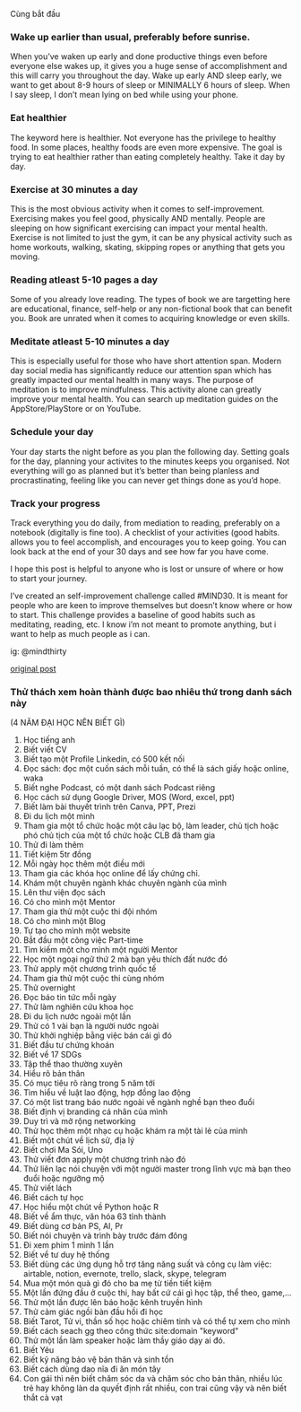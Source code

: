 Cùng bắt đầu

### Wake up earlier than usual, preferably before sunrise.

When you’ve waken up early and done productive things even before everyone else wakes up, it gives you a huge sense of accomplishment and this will carry you throughout the day. Wake up early AND sleep early, we want to get about 8-9 hours of sleep or MINIMALLY 6 hours of sleep. When I say sleep, I don’t mean lying on bed while using your phone.

### Eat healthier

The keyword here is healthier. Not everyone has the privilege to healthy food. In some places, healthy foods are even more expensive. The goal is trying to eat healthier rather than eating completely healthy. Take it day by day.

### Exercise at 30 minutes a day

This is the most obvious activity when it comes to self-improvement. Exercising makes you feel good, physically AND mentally. People are sleeping on how significant exercising can impact your mental health. Exercise is not limited to just the gym, it can be any physical activity such as home workouts, walking, skating, skipping ropes or anything that gets you moving.

### Reading atleast 5-10 pages a day

Some of you already love reading. The types of book we are targetting here are educational, finance, self-help or any non-fictional book that can benefit you. Book are unrated when it comes to acquiring knowledge or even skills.

### Meditate atleast 5-10 minutes a day

This is especially useful for those who have short attention span. Modern day social media has significantly reduce our attention span which has greatly impacted our mental health in many ways. The purpose of meditation is to improve mindfulness. This activity alone can greatly improve your mental health. You can search up meditation guides on the AppStore/PlayStore or on YouTube.

### Schedule your day

Your day starts the night before as you plan the following day. Setting goals for the day, planning your activites to the minutes keeps you organised. Not everything will go as planned but it’s better than being planless and procrastinating, feeling like you can never get things done as you’d hope.

### Track your progress

Track everything you do daily, from mediation to reading, preferably on a notebook (digitally is fine too). A checklist of your activities (good habits. allows you to feel accomplish, and encourages you to keep going. You can look back at the end of your 30 days and see how far you have come.

I hope this post is helpful to anyone who is lost or unsure of where or how to start your journey.

I’ve created an self-improvement challenge called #MIND30. It is meant for people who are keen to improve themselves but doesn’t know where or how to start. This challenge provides a baseline of good habits such as meditating, reading, etc. I know i’m not meant to promote anything, but i want to help as much people as i can. 

ig: @mindthirty

[original post](https://old.reddit.com/r/selfimprovement/comments/xosgb7/guide_to_selfimprovement_improve_yourself/)

### Thử thách xem hoàn thành được bao nhiêu thứ trong danh sách này
(4 NĂM ĐẠI HỌC NÊN BIẾT GÌ)

1. Học tiếng anh
2. Biết viết CV
3. Biết tạo một Profile Linkedin, có 500 kết nối
4. Đọc sách: đọc một cuốn sách mỗi tuần, có thể là sách giấy hoặc online, waka
5. Biết nghe Podcast, có một danh sách Podcast riêng
6. Học cách sử dụng Google Driver, MOS (Word, excel, ppt)
7. Biết làm bài thuyết trình trên Canva, PPT, Prezi
8. Đi du lịch một mình
9. Tham gia một tổ chức hoặc một câu lạc bộ, làm leader, chủ tịch hoặc phó chủ tịch của một tổ chức hoặc CLB đã tham gia
10. Thử đi làm thêm
11. Tiết kiệm 5tr đồng
12. Mỗi ngày học thêm một điều mới
13. Tham gia các khóa học online để lấy chứng chỉ.
14. Khám một chuyên ngành khác chuyên ngành của mình
15. Lên thư viện đọc sách
16. Có cho mình một Mentor
17. Tham gia thử một cuộc thi đội nhóm
18. Có cho mình một Blog
19. Tự tạo cho mình một website
20. Bắt đầu một công việc Part-time
21. Tìm kiếm một cho mình một người Mentor
22. Học một ngoại ngữ thứ 2 mà bạn yêu thích đất nước đó
23. Thử apply một chương trình quốc tế
24. Tham gia thử một cuộc thi cùng nhóm
25. Thử overnight
26. Đọc báo tin tức mỗi ngày
27. Thử làm nghiên cứu khoa học
28. Đi du lịch nước ngoài một lần
29. Thử có 1 vài bạn là người nước ngoài
30. Thử khởi nghiệp bằng việc bán cái gì đó
31. Biết đầu tư chứng khoán
32. Biết về 17 SDGs
33. Tập thể thao thường xuyên
34. Hiểu rõ bản thân
35. Có mục tiêu rõ ràng trong 5 năm tới
36. Tìm hiểu về luật lao động, hợp đồng lao động
37. Có một list trang báo nước ngoài về ngành nghề bạn theo đuổi
38. Biết định vị branding cá nhân của mình
39. Duy trì và mở rộng networking
40. Thử học thêm một nhạc cụ hoặc khám ra một tài lẻ của mình
41. Biết một chút về lịch sử, địa lý
42. Biết chơi Ma Sói, Uno
43. Thử viết đơn apply một chương trình nào đó
44. Thử liên lạc nói chuyện với một người master trong lĩnh vực mà bạn theo đuổi hoặc ngưỡng mộ
45. Thử viết lách
46. Biết cách tự học
47. Học hiểu một chút về Python hoặc R
48. Biết về ẩm thực, văn hóa 63 tỉnh thành
49. Biết dùng cơ bản PS, AI, Pr
50. Biết nói chuyện và trình bày trước đám đông
51. Đi xem phim 1 mình 1 lần
52. Biết về tư duy hệ thống
53. Biết dùng các ứng dụng hỗ trợ tăng năng suất và công cụ làm việc: airtable, notion, evernote, trello, slack, skype, telegram
54. Mua một món quà gì đó cho ba mẹ từ tiền tiết kiệm
55. Một lần đứng đầu ở cuộc thi, hay bất cứ cái gì học tập, thể theo, game,...
56. Thử một lần được lên báo hoặc kênh truyền hình
57. Thử cảm giác ngồi bàn đầu hồi đi học
58. Biết Tarot, Tử vi, thần số học hoặc chiêm tinh và có thể tự xem cho mình
59. Biết cách seach gg theo công thức site:domain "keyword"
60. Thử một lần làm speaker hoặc làm thầy giáo dạy ai đó.
61. Biết Yêu
62. Biết kỹ năng bảo vệ bản thân và sinh tồn
63. Biết cách dùng dao nĩa đi ăn món tây
64. Con gái thì nên biết chăm sóc da và chăm sóc cho bản thân, nhiều lúc trẻ hay không làn da quyết định rất nhiều, con trai cũng vậy và nên biết thắt cà vạt 
